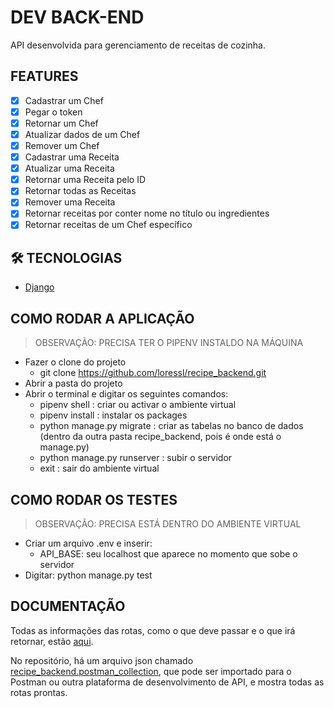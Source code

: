<h1>DEV BACK-END</h1>

API desenvolvida para gerenciamento de receitas de cozinha.

## FEATURES 

- [x] Cadastrar um Chef
- [x] Pegar o token 
- [x] Retornar um Chef
- [x] Atualizar dados de um Chef  
- [x] Remover um Chef
- [x] Cadastrar uma Receita 
- [x] Atualizar uma Receita
- [x] Retornar uma Receita pelo ID
- [x] Retornar todas as Receitas
- [x] Remover uma Receita
- [x] Retornar receitas por conter nome no título ou ingredientes
- [x] Retornar receitas de um Chef específico   

## 🛠 TECNOLOGIAS

- [Django](https://www.djangoproject.com/)

## COMO RODAR A APLICAÇÃO

> OBSERVAÇÃO: PRECISA TER O PIPENV INSTALDO NA MÁQUINA

- Fazer o clone do projeto
    - git clone https://github.com/loressl/recipe_backend.git
- Abrir a pasta do projeto
- Abrir o terminal e digitar os seguintes comandos:
    - pipenv shell : criar ou activar o ambiente virtual
    - pipenv install : instalar os packages
    - python manage.py migrate : criar as tabelas no banco de dados (dentro da outra pasta recipe_backend, pois é onde está o manage.py)
    - python manage.py runserver : subir o servidor
    - exit : sair do ambiente virtual

## COMO RODAR OS TESTES

> OBSERVAÇÃO: PRECISA ESTÁ DENTRO DO AMBIENTE VIRTUAL

- Criar um arquivo .env e inserir:
    - API_BASE: seu localhost que aparece no momento que sobe o servidor
- Digitar: python manage.py test

## DOCUMENTAÇÃO

Todas as informações das rotas, como o que deve passar e o que irá retornar, estão [aqui](https://documenter.getpostman.com/view/5841921/TzCL7ntK#f477be36-d530-457f-9ad9-73a4a89992e8).

No repositório, há um arquivo json chamado [recipe_backend.postman_collection](https://github.com/loressl/recipe_backend/blob/master/recipe_backend.postman_collection.json), que pode ser importado para o Postman ou outra plataforma de desenvolvimento de API, e mostra todas as rotas prontas. 
